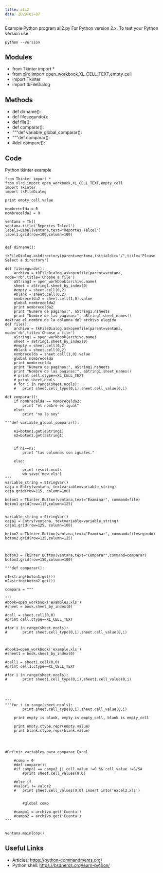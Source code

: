 ```yaml
---
title: ali2
date: 2020-05-07
---
```

Example Python program ali2.py
For Python version 2.x.
To test your Python version use:

    python --version

## Modules

* from Tkinter import *
* from xlrd import open_workbook,XL_CELL_TEXT,empty_cell
* import Tkinter
* import tkFileDialog

## Methods

* def dirname(): 
* def filesegundo():
* def file(): 
* def comparar():
* """def variable_global_comparar():
* """def comparar():
* 	#def compare():

## Code

Python tkinter example

    from Tkinter import *
    from xlrd import open_workbook,XL_CELL_TEXT,empty_cell
    import Tkinter
    import tkFileDialog
    
    print empty_cell.value
    
    nombrecelda = 0
    nombrecelda2 = 0
    
    ventana = Tk()
    ventana.title('Reportes Telcel')
    label1=Label(ventana,text="Reportes Telcel")
    label1.grid(row=100,column=100)
    
    
    def dirname(): 
    	tkFileDialog.askdirectory(parent=ventana,initialdir="/",title='Please Select a directory')
    
    def filesegundo():
    	archivo = tkFileDialog.askopenfile(parent=ventana, mode='rb',title='Choose a file')
    	aString1 = open_workbook(archivo.name)
    	sheet = aString1.sheet_by_index(0)
    	#empty = sheet.cell(0,2)
    	#blank = sheet.cell(0,2)
    	nombrecelda2 = sheet.cell(1,0).value
    	global nombrecelda2
    	print nombrecelda2
    	print "Numero de paginas:", aString1.nsheets
    	print "Nombre de las paginas:", aString1.sheet_names()
    #extrae el nombre de la columna del archivo elegido
    def file(): 
    	archivo = tkFileDialog.askopenfile(parent=ventana, mode='rb',title='Choose a file')
    	aString1 = open_workbook(archivo.name)
    	sheet = aString1.sheet_by_index(0)
    	#empty = sheet.cell(0,2)
    	#blank = sheet.cell(0,2)
    	nombrecelda = sheet.cell(1,0).value
    	global nombrecelda
    	print nombrecelda
    	print "Numero de paginas:", aString1.nsheets
    	print "Nombre de las paginas:", aString1.sheet_names()
    	# print cell.ctype==XL_CELL_TEXT
    	# print sheet.ncols
    	# for i in range(sheet.ncols):
    	# 	print sheet.cell_type(0,i),sheet.cell_value(0,i)
    
    def comparar():
    	if nombrecelda == nombrecelda2:
    		print "el nombre es igual"
    	else:
    		print "no lo soy"
    
    """def variable_global_comparar():
    
    	n1=boton1.get(aString1)
    	n2=boton2.get(aString1)
    
    
    	if n1==n2:
    		print "las columnas son iguales."
    
    	else:
    
    		print result.ncols
    		wb.save('new.xls')
    """
    variable_string = StringVar()
    caja = Entry(ventana, textvariable=variable_string)
    caja.grid(row=115, column=100)
    
    boton1 = Tkinter.Button(ventana,text="Examinar", command=file)
    boton1.grid(row=115,column=125)
    
    
    variable_string = StringVar()
    caja1 = Entry(ventana, textvariable=variable_string)
    caja1.grid(row=125, column=100)
    
    boton2 = Tkinter.Button(ventana,text="Examinar", command=filesegundo)
    boton2.grid(row=125,column=125)
    
    
    
    boton3 = Tkinter.Button(ventana,text="Comparar",command=comparar)
    boton3.grid(row=150,column=100)
    
    """def comparar():
    
    n1=string(boton1.get())
    n2=string(boton2.get())
    
    compara = """
    
    """
    #book=open_workbook('example2.xls')
    #sheet = book.sheet_by_index(0)
    
    #cell = sheet.cell(0,0)
    #print cell.ctype==XL_CELL_TEXT
    
    #for i in range(sheet.ncols):
    #		print sheet.cell_type(0,i),sheet.cell_value(0,i)
    
    
    
    #book1=open_workbook('example.xls')
    #sheet1 = book.sheet_by_index(0)
    
    #cell1 = sheet1.cell(0,0)
    #print cell1.ctype==XL_CELL_TEXT
    
    #for i in range(sheet.ncols):
    #		print sheet1.cell_type(0,i),sheet1.cell_value(0,i)
    
    
    
    
    """
    """for i in range(sheet.ncols):
    		print sheet.cell_type(0,i),sheet.cell_value(0,i)
    
    	print empty is blank, empty is empty_cell, blank is empty_cell
    	
    	print empty.ctype,repr(empty.value)
    	print blank.ctype,repr(blank.value)
    
    
    
    
    #Definir variables para comparar Excel
    	
    	#comp = 0	
    	#def compare():
    	#if campo1 == campo2 || cell_value !=0 && cell_value !=S/SA
    		#print sheet.cell_values(0,0)
    
    	#else if 
    	#valor1 != valor2
    	#	print sheet.cell_values(0,0) insert into('excel3.xls')		
    
    		
    		#global comp
    
    	#campo1 = archivo.get('Cuenta')
    	#campo2 = archivo.get('Cuenta')
    """
    
    
    ventana.mainloop()
    

## Useful Links

- Articles: https://python-commandments.org/
- Python shell: https://bsdnerds.org/learn-python/
